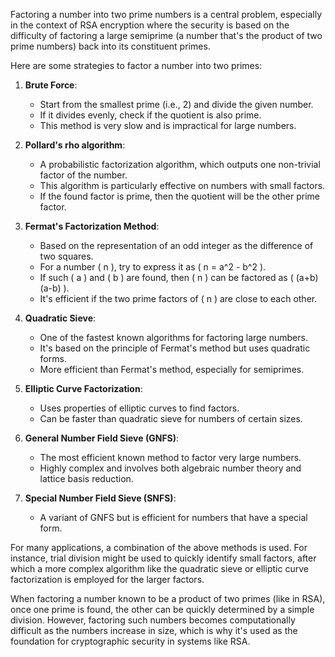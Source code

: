 Factoring a number into two prime numbers is a central problem, especially in the context of RSA encryption where the security is based on the difficulty of factoring a large semiprime (a number that's the product of two prime numbers) back into its constituent primes. 

Here are some strategies to factor a number into two primes:

1. **Brute Force**:
   - Start from the smallest prime (i.e., 2) and divide the given number.
   - If it divides evenly, check if the quotient is also prime.
   - This method is very slow and is impractical for large numbers.

2. **Pollard's rho algorithm**:
   - A probabilistic factorization algorithm, which outputs one non-trivial factor of the number.
   - This algorithm is particularly effective on numbers with small factors.
   - If the found factor is prime, then the quotient will be the other prime factor.

3. **Fermat's Factorization Method**:
   - Based on the representation of an odd integer as the difference of two squares.
   - For a number \( n \), try to express it as \( n = a^2 - b^2 \).
   - If such \( a \) and \( b \) are found, then \( n \) can be factored as \( (a+b)(a-b) \).
   - It's efficient if the two prime factors of \( n \) are close to each other.

4. **Quadratic Sieve**:
   - One of the fastest known algorithms for factoring large numbers.
   - It's based on the principle of Fermat's method but uses quadratic forms.
   - More efficient than Fermat's method, especially for semiprimes.

5. **Elliptic Curve Factorization**:
   - Uses properties of elliptic curves to find factors.
   - Can be faster than quadratic sieve for numbers of certain sizes.

6. **General Number Field Sieve (GNFS)**:
   - The most efficient known method to factor very large numbers.
   - Highly complex and involves both algebraic number theory and lattice basis reduction.

7. **Special Number Field Sieve (SNFS)**:
   - A variant of GNFS but is efficient for numbers that have a special form.

For many applications, a combination of the above methods is used. For instance, trial division might be used to quickly identify small factors, after which a more complex algorithm like the quadratic sieve or elliptic curve factorization is employed for the larger factors.

When factoring a number known to be a product of two primes (like in RSA), once one prime is found, the other can be quickly determined by a simple division. However, factoring such numbers becomes computationally difficult as the numbers increase in size, which is why it's used as the foundation for cryptographic security in systems like RSA.